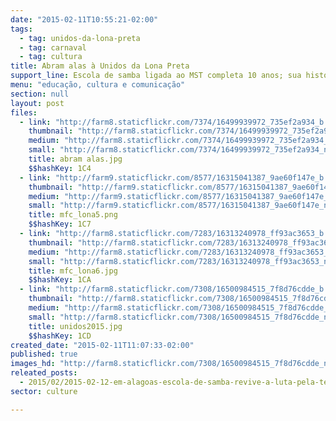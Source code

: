 ```yaml
---
date: "2015-02-11T10:55:21-02:00"
tags:
  - tag: unidos-da-lona-preta
  - tag: carnaval
  - tag: cultura
title: Abram alas à Unidos da Lona Preta
support_line: Escola de samba ligada ao MST completa 10 anos; sua história é marcada pela luta por melhores condições de vida.
menu: "educação, cultura e comunicação"
section: null
layout: post
files:
  - link: "http://farm8.staticflickr.com/7374/16499939972_735ef2a934_b.jpg"
    thumbnail: "http://farm8.staticflickr.com/7374/16499939972_735ef2a934_t.jpg"
    medium: "http://farm8.staticflickr.com/7374/16499939972_735ef2a934_z.jpg"
    small: "http://farm8.staticflickr.com/7374/16499939972_735ef2a934_n.jpg"
    title: abram alas.jpg
    $$hashKey: 1C4
  - link: "http://farm9.staticflickr.com/8577/16315041387_9ae60f147e_b.jpg"
    thumbnail: "http://farm9.staticflickr.com/8577/16315041387_9ae60f147e_t.jpg"
    medium: "http://farm9.staticflickr.com/8577/16315041387_9ae60f147e_z.jpg"
    small: "http://farm9.staticflickr.com/8577/16315041387_9ae60f147e_n.jpg"
    title: mfc_lona5.png
    $$hashKey: 1C7
  - link: "http://farm8.staticflickr.com/7283/16313240978_ff93ac3653_b.jpg"
    thumbnail: "http://farm8.staticflickr.com/7283/16313240978_ff93ac3653_t.jpg"
    medium: "http://farm8.staticflickr.com/7283/16313240978_ff93ac3653_z.jpg"
    small: "http://farm8.staticflickr.com/7283/16313240978_ff93ac3653_n.jpg"
    title: mfc_lona6.jpg
    $$hashKey: 1CA
  - link: "http://farm8.staticflickr.com/7308/16500984515_7f8d76cdde_b.jpg"
    thumbnail: "http://farm8.staticflickr.com/7308/16500984515_7f8d76cdde_t.jpg"
    medium: "http://farm8.staticflickr.com/7308/16500984515_7f8d76cdde_z.jpg"
    small: "http://farm8.staticflickr.com/7308/16500984515_7f8d76cdde_n.jpg"
    title: unidos2015.jpg
    $$hashKey: 1CD
created_date: "2015-02-11T11:07:33-02:00"
published: true
images_hd: "http://farm8.staticflickr.com/7308/16500984515_7f8d76cdde_n.jpg"
releated_posts:
  - 2015/02/2015-02-12-em-alagoas-escola-de-samba-revive-a-luta-pela-terra.md
sector: culture

---
```


